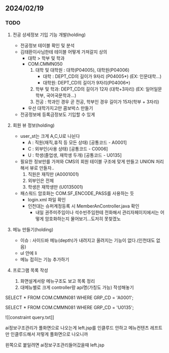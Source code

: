 
## 2024/02/19
### TODO
1. 전공 상세정보 기입 기능 개발(holding)
	- 전공정보 테이블 확인 및 분석
	- 김태환이사님한테 테이블 어떻게 가져갈지 상의
		- 대학 > 학부 및 학과
		- COM.CMMN050
			1.  대학 및 대학원 : 대학(P04005), 대학원(P04006)
				- 대학 : DEPT_CD의 길이가 9자리 (P04005*) (EX: 인문대학...)
				- 대학원: DEPT_CD의 길이가 9자리(P04006*) 
			1.  학부 및 학과:  DEPT_CD의 길이가 12자 (대학+3자리) (EX: 일어일문학부, 국어국문학과...)
			2.  전공 : 학과인 경우 곧 전공, 학부인 경우 길이가 15자(학부 + 3자리)
		-  우선 대학가지고만 콤보박스 만들기
	- 전공정보에 등록금정보도 기입할 수 있게


2. 회원 뷰 정보(holding)
	- user_st는 크게 A,C,U로 나뉜다
		- A : 직원(재직,휴직 등 모든 상태) \[공통코드 -  A0001]
		- C : 외부인(사용 상태) \[공통코드 - C0006]
		- U : 학생(졸업생, 재학생 두개) \[공통코드 - U0135]
	- 필요한  정보만를 가져와 CMS의 회원 테이블 구조에 맞게 만들고 UNION 처리해서 뷰로 만들자..
		1. 직원은 재직만 (A0001001)
		2. 외부인은 전체
		3.  학생은 재학생만 (U0135001)
	- 패스워드 암호화는 COM.SF_ENCODE_PASS를 사용하는 듯
		- login.xml 파일 확인
		- 인천대는 슈퍼계정등록 시 MemberAnController.java 확인
			-  내일 권주미주임이나 석수빈주임한테 전화해서 관리자페이지에서는 어떻게 암호화하는지 물어보기...도저히 못찾겠노

3. 메뉴 만들기(holding)
	- 이슈 : 사이드바 메뉴(depth)가 내려지고 올려지는 기능이 없다.(인천대도 없음)
	- ul 안에 li
	- 메뉴 접히는 기능 추가하기

4.  프로그램 목록 작성
	1.  화면설계서랑 메뉴구조도 보고 목록 정리
	2. 대메뉴별로 크게 controller랑 api명(가칭도 가능) 작성해놓기
	 

SELECT * FROM COM.CMMN081
WHERE GRP_CD = 'A0001';

SELECT * FROM COM.CMMN081
WHERE GRP_CD = 'U0135';

![[constraint query.txt]]




ai정보구조관리가 풀화면으로 나오는게 left.jsp를 인클루드 안하고 메뉴컨텐츠 레프트만 인클루드해서 저렇게 풀화면으로 나오니까

왼쪽으로 붙일려면 ai정보구조관리들어갔을때 left.jsp